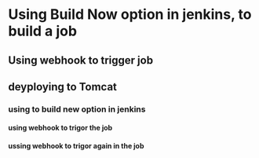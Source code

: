 # Using Build Now option in jenkins, to build a job
## Using webhook to trigger job
## deyploying to Tomcat
### using to build new option in jenkins
#### using webhook to trigor the job
#### ussing webhook to trigor again in the job
